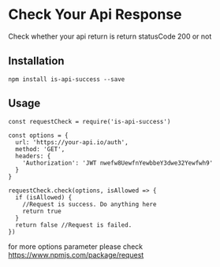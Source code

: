 Check Your Api Response
==================================

Check whether your api return is return statusCode 200 or not


## Installation

```
npm install is-api-success --save
```

## Usage

```
const requestCheck = require('is-api-success')

const options = {
  url: 'https://your-api.io/auth',
  method: 'GET',
  headers: {
    'Authorization': 'JWT nwefw8UewfnYewbbeY3dwe32Yewfwh9'
  }
}

requestCheck.check(options, isAllowed => {
  if (isAllowed) {
    //Request is success. Do anything here
    return true
  }
  return false //Request is failed.
})

```

for more options parameter please check https://www.npmjs.com/package/request
